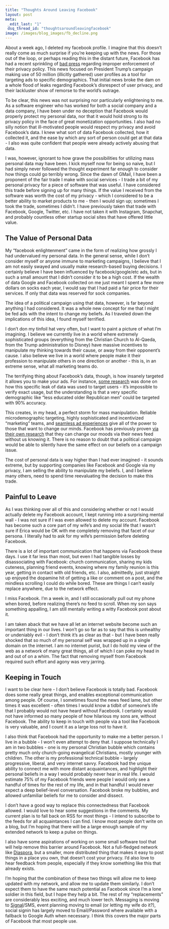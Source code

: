 ```yaml
---
title: "Thoughts Around Leaving Facebook"
layout: post
meta:
 _edit_last: "1"
 dsq_thread_id: "thoughtsaroundleavingfacebook"
image: /images/blog_images/fb_decline.png
---
```


About a week ago, I deleted my facebook profile. I imagine that this doesn’t really come as much surprise if you’re keeping up with the news. For those out of the loop, or perhaps reading this in the distant future, Facebook has had a recent sprinkling of [bad press](https://www.theguardian.com/us-news/2015/dec/11/senator-ted-cruz-president-campaign-facebook-user-data) regarding improper enforcement of their privacy policy. This news focused on President Trump’s campaign making use of 50 million (illicitly gathered) user profiles as a tool for targeting ads to specific demographics. That initial news broke the dam on a whole flood of leaks regarding Facebook’s disrespect of user privacy, and their lackluster show of remorse to the world’s outrage.

<!--more-->

To be clear, this news was not surprising nor particularly enlightening to me. As a software engineer who has worked for both a social company and a data company, I have been under no deception that Facebook would properly protect my personal data, nor that it would hold strong to its privacy policy in the face of great monetization opportunities. I also had no silly notion that ill-motivated people would respect my privacy and avoid Facebook’s data. I knew what sort of data Facebook collected, how it collected it, and the ease by which any sort of person could get at that data - I also was quite confident that people were already actively abusing that data.

I was, however, ignorant to how grave the possibilities for utilizing mass personal data may have been. I kick myself now for being so naive, but I had simply never followed the thought experiment far enough to consider how things could go terribly wrong. Since the dawn of GMail, I have been a proponent of the fair trade I make with social services - I trade a bit of my personal privacy for a piece of software that was useful. I have considered this trade before signing up for many things. If the value I received from the software was worth the cost of my privacy - which I considered to be a better ability to market products to me - then I would sign up; sometimes I took the trade, sometimes I didn’t. I have previously taken that trade with Facebook, Google, Twitter, etc. I have not taken it with Instagram, Snapchat, and probably countless other startup social sites that have offered little value.

## The Value of Personal Data

My “facebook enlightenment” came in the form of realizing how grossly I had undervalued my personal data. In the general sense, while I don’t consider myself or anyone immune to marketing campaigns, I believe that I am not easily swayed and usually make research-based buying decisions. I certainly believe I have been influenced by facebook/google/etc ads, but in such a small amount that I didn’t consider it to be a high cost. If the wealth of data Google and Facebook collected on me just meant I spent a few more dollars on socks each year, I would say that I had paid a fair price for their services. If only that data was reserved for sock companies.

The idea of a political campaign using that data, however, is far beyond anything I had considered. It was a whole new concept for me that I might be fed ads with the intent to change my beliefs. As I traveled down the implications of this idea, I found myself terrified.

I don’t don my tinfoil hat very often, but I want to paint a picture of what I’m imagining. I believe we currently live in a world where extremely sophisticated groups (everything from the Christian Church to Al-Qaeda, from the Trump administration to Disney) have massive incentives to manipulate my thinking towards their cause, or away from their opponent’s cause. I also believe we live in a world where people make it their profession to manipulate others in one direction or another - this is, in an extreme sense, what all marketing teams do.

The terrifying thing about Facebook’s data, though, is how insanely targeted it allows you to make your ads. For instance, [some research](https://arstechnica.com/tech-policy/2018/04/how-cambridge-analyticas-facebook-targeting-model-really-worked/) was done on how this specific leak of data was used to target users - it’s impossible to verify exact usage, but the understanding is that a very specific demographic like “less educated older Republican men” could be targeted with 90% accuracy.

This creates, in my head, a perfect storm for mass manipulation. Reliable microdemographic targeting, highly sophisticated and incentivized “marketing” teams, and [seamless ad experiences](https://business.instagram.com/advertising/) give all of the power to those that want to change our minds. Facebook has previously proven [via their own research](https://www.theguardian.com/technology/2014/jun/29/facebook-users-emotions-news-feeds) that they can change our moods via their news feed without us knowing it. There is no reason to doubt that a political campaign would be able to silently have the same effect on our beliefs on a campaign issue.

The cost of personal data is way higher than I had ever imagined - it sounds extreme, but by supporting companies like Facebook and Google via my privacy, I am selling the ability to manipulate my beliefs. I, and I believe many others, need to spend time reevaluating the decision to make this trade.

## Painful to Leave

As I was thinking over all of this and considering whether or not I would actually delete my Facebook account, I kept running into a surprising mental wall - I was not sure if I was even allowed to delete my account. Facebook has become such a core part of my wife’s and my social life that I wasn’t sure if Erica would be OK with me completely removing that facet of our persona. I literally had to ask for my wife’s permission before deleting Facebook.

There is a lot of important communication that happens via Facebook these days. I use it far less than most, but even I had tangible losses by disassociating with Facebook: church communication, sharing my kids cuteness, planning friend events, knowing where my family reunion is this year, getting in contact with old friends, etc. I also, admittedly, just straight up enjoyed the dopamine hit of getting a like or comment on a post, and the mindless scrolling I could do while bored. These are things I can’t easily replace anywhere, due to the network effect.

I miss Facebook. I’m a week in, and I still occasionally pull out my phone when bored, before realizing there’s no feed to scroll. When my son says something appalling, I am still mentally writing a witty Facebook post about it.

I am taken aback that we have all let an internet website become such an important thing in our lives. I won’t go so far as to say that this is unhealthy or undeniably evil - I don’t think it’s as clear as that - but I have been really shocked that so much of my personal self was wrapped up in a single domain on the internet. I am no internet purist, but I do hold my view of the web as a network of many great things, all of which I can poke my head in and out of on a whim. The fact that removing myself from Facebook required such effort and agony was very jarring.

## Keeping in Touch

I want to be clear here - I don’t believe Facebook is totally bad. Facebook does some really great things, and enables exceptional communication among people. Of course, I sometimes found the news feed lame, but other times it was excellent - often times I would know a tidbit of someone’s life that I probably would not have heard without Facebook. I certainly would not have informed so many people of how hilarious my sons are, without Facebook. The ability to keep in touch with people via a tool like Facebook is very valuable, and I count it as a large loss not to have it.

I also think that Facebook had the opportunity to make me a better person. I live in a bubble - I won’t even attempt to deny that. I suppose technically I am in two bubbles - one is my personal Christian bubble which contains pretty much only church-going evangelical Christians, mostly younger with children. The other is my professional technical bubble - largely progressive, liberal, and very internet savvy. Facebook had the unique ability to connect me with more distant acquaintances, and highlight their personal beliefs in a way I would probably never hear in real life. I would estimate 75% of my Facebook friends were people I would only see a handful of times for the rest of my life, and in that handful I would never expect a deep belief-level conversation. Facebook broke my bubbles, and allowed unfamiliar beliefs for me to consider and dissect.

I don’t have a good way to replace this connectedness that Facebook allowed. I would love to hear some suggestions in the comments. My current plan is to fall back on RSS for most things - I intend to subscribe to the feeds for all acquaintances I can find. I know most people don’t write on a blog, but I’m hoping that there will be a large enough sample of my extended network to keep a pulse on things.

I also have some aspirations of working on some small software tool that will help remove this barrier around Facebook. Not a full-fledged network like [Diaspora](https://en.wikipedia.org/wiki/Diaspora), but a smaller, more distributed thing that makes it easy to post things in a place you own, that doesn’t cost your privacy. I’d also love to hear feedback from people, especially if they know something like this that already exists.

I’m hoping that the combination of these two things will allow me to keep updated with my network, and allow me to update them similarly. I don’t expect them to have the same reach potential as Facebook since I’m a lone soldier in this field, but I hope they help a bit. The rest of my “replacements” are considerably less exciting, and much lower tech. Messaging is moving to [Signal](https://signal.org/)/SMS, event planning moving to email (or letting my wife do it?), social signin has largely moved to Email/Password where available with a fallback to Google Auth when necessary. I think this covers the major parts of Facebook that most people use.
